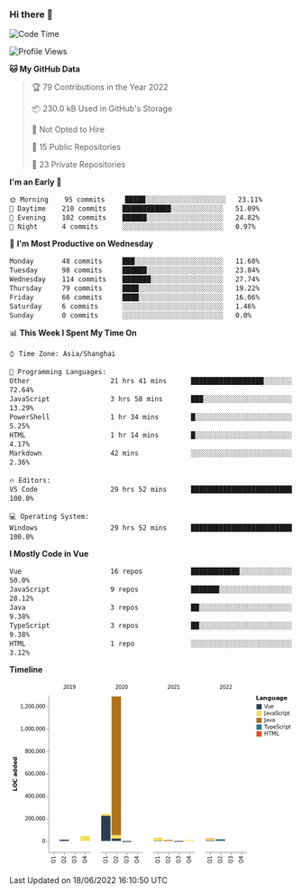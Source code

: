 ### Hi there 👋

<!--START_SECTION:waka-->
![Code Time](http://img.shields.io/badge/Code%20Time-0%20secs-blue)

![Profile Views](http://img.shields.io/badge/Profile%20Views-76-blue)

**🐱 My GitHub Data** 

> 🏆 79 Contributions in the Year 2022
 > 
> 📦 230.0 kB Used in GitHub's Storage 
 > 
> 🚫 Not Opted to Hire
 > 
> 📜 15 Public Repositories 
 > 
> 🔑 23 Private Repositories  
 > 
**I'm an Early 🐤** 

```text
🌞 Morning    95 commits     █████░░░░░░░░░░░░░░░░░░░░   23.11% 
🌆 Daytime    210 commits    ████████████░░░░░░░░░░░░░   51.09% 
🌃 Evening    102 commits    ██████░░░░░░░░░░░░░░░░░░░   24.82% 
🌙 Night      4 commits      ░░░░░░░░░░░░░░░░░░░░░░░░░   0.97%

```
📅 **I'm Most Productive on Wednesday** 

```text
Monday       48 commits     ███░░░░░░░░░░░░░░░░░░░░░░   11.68% 
Tuesday      98 commits     ██████░░░░░░░░░░░░░░░░░░░   23.84% 
Wednesday    114 commits    ███████░░░░░░░░░░░░░░░░░░   27.74% 
Thursday     79 commits     ████░░░░░░░░░░░░░░░░░░░░░   19.22% 
Friday       66 commits     ████░░░░░░░░░░░░░░░░░░░░░   16.06% 
Saturday     6 commits      ░░░░░░░░░░░░░░░░░░░░░░░░░   1.46% 
Sunday       0 commits      ░░░░░░░░░░░░░░░░░░░░░░░░░   0.0%

```


📊 **This Week I Spent My Time On** 

```text
⌚︎ Time Zone: Asia/Shanghai

💬 Programming Languages: 
Other                    21 hrs 41 mins      ██████████████████░░░░░░░   72.64% 
JavaScript               3 hrs 58 mins       ███░░░░░░░░░░░░░░░░░░░░░░   13.29% 
PowerShell               1 hr 34 mins        █░░░░░░░░░░░░░░░░░░░░░░░░   5.25% 
HTML                     1 hr 14 mins        █░░░░░░░░░░░░░░░░░░░░░░░░   4.17% 
Markdown                 42 mins             ░░░░░░░░░░░░░░░░░░░░░░░░░   2.36%

🔥 Editors: 
VS Code                  29 hrs 52 mins      █████████████████████████   100.0%

💻 Operating System: 
Windows                  29 hrs 52 mins      █████████████████████████   100.0%

```

**I Mostly Code in Vue** 

```text
Vue                      16 repos            ████████████░░░░░░░░░░░░░   50.0% 
JavaScript               9 repos             ███████░░░░░░░░░░░░░░░░░░   28.12% 
Java                     3 repos             ██░░░░░░░░░░░░░░░░░░░░░░░   9.38% 
TypeScript               3 repos             ██░░░░░░░░░░░░░░░░░░░░░░░   9.38% 
HTML                     1 repo              ░░░░░░░░░░░░░░░░░░░░░░░░░   3.12%

```


**Timeline**

![Chart not found](https://raw.githubusercontent.com/jichangee/jichangee/main/charts/bar_graph.png) 


 Last Updated on 18/06/2022 16:10:50 UTC
<!--END_SECTION:waka-->

<!--
**jichangee/jichangee** is a ✨ _special_ ✨ repository because its `README.md` (this file) appears on your GitHub profile.

Here are some ideas to get you started:

- 🔭 I’m currently working on ...
- 🌱 I’m currently learning ...
- 👯 I’m looking to collaborate on ...
- 🤔 I’m looking for help with ...
- 💬 Ask me about ...
- 📫 How to reach me: ...
- 😄 Pronouns: ...
- ⚡ Fun fact: ...
-->
